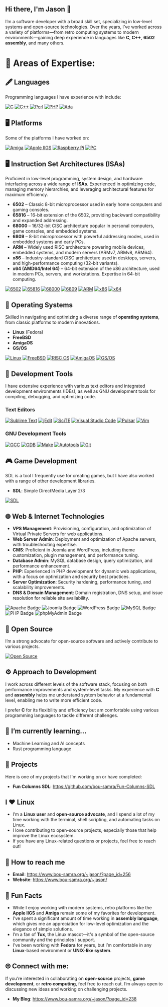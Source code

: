 ## Hi there, I'm Jason 👋

I’m a software developer with a broad skill set, specializing in low-level systems and open-source technologies. Over the years, I’ve worked across a variety of platforms—from retro computing systems to modern environments—gaining deep experience in languages like **C**, **C++**, **6502 assembly**, and many others.

# 🚀 Areas of Expertise:
## 🖋️ Languages
  Programming languages I have experience with include:
  
  [![C](https://img.shields.io/badge/-C-00599C?style=flat&logo=c&logoColor=white)](https://en.wikipedia.org/wiki/C_(programming_language))
  [![C++](https://img.shields.io/badge/-C%2B%2B-00599C?style=flat&logo=c%2B%2B&logoColor=white)](https://en.wikipedia.org/wiki/C%2B%2B)
  [![Perl](https://img.shields.io/badge/Perl-2296E8?style=flat&logo=perl&logoColor=white)](https://www.perl.org/)
  [![PHP](https://img.shields.io/badge/PHP-777BB4?style=flat&logo=php&logoColor=white)](https://www.php.net/)
  [![Ada](https://img.shields.io/badge/Ada-003B57?style=flat&logo=ada&logoColor=white)](https://en.wikipedia.org/wiki/Ada_(programming_language))

## 🖥️ Platforms  
Some of the platforms I have worked on:

[![Amiga](https://img.shields.io/badge/Amiga-ED1C24?style=flat&logo=amiga&logoColor=white)](https://en.wikipedia.org/wiki/Amiga) [![Apple IIGS](https://img.shields.io/badge/Apple_IIGS-888888?style=flat&logo=apple&logoColor=white)](https://en.wikipedia.org/wiki/Apple_IIGS) [![Raspberry Pi](https://img.shields.io/badge/Raspberry_Pi-A22846?style=flat&logo=raspberrypi&logoColor=white)](https://www.raspberrypi.org/) [![PC](https://img.shields.io/badge/PC-0078D4?style=flat&logo=windows&logoColor=white)](https://en.wikipedia.org/wiki/Personal_computer)


  ## 🖥️ **Instruction Set Architectures (ISAs)**  
Proficient in low-level programming, system design, and hardware interfacing across a wide range of **ISAs**. Experienced in optimizing code, managing memory hierarchies, and leveraging architectural features for maximum efficiency.

- **6502** – Classic 8-bit microprocessor used in early home computers and gaming consoles.
- **65816** – 16-bit extension of the 6502, providing backward compatibility and expanded addressing.
- **68000** – 16/32-bit CISC architecture popular in personal computers, game consoles, and embedded systems.
- **6809** – 8-bit microprocessor with powerful addressing modes, used in embedded systems and early PCs.
- **ARM** – Widely used RISC architecture powering mobile devices, embedded systems, and modern servers (ARMv7, ARMv8, ARM64).
- **x86** – Industry-standard CISC architecture used in desktops, servers, and high-performance computing (32-bit variants).
- **x64 (AMD64/Intel 64)** – 64-bit extension of the x86 architecture, used in modern PCs, servers, and workstations. Expertise in 64-bit computing.

[![6502](https://img.shields.io/badge/6502-8E9A94?style=flat&logo=chip&logoColor=white)](https://en.wikipedia.org/wiki/6502) [![65816](https://img.shields.io/badge/65816-7F3D3D?style=flat&logo=chip&logoColor=white)](https://en.wikipedia.org/wiki/WDC_65C816) [![68000](https://img.shields.io/badge/68000-005EB8?style=flat&logo=chip&logoColor=white)](https://en.wikipedia.org/wiki/Motorola_68000) [![6809](https://img.shields.io/badge/6809-4F1D56?style=flat&logo=chip&logoColor=white)](https://en.wikipedia.org/wiki/Motorola_6809) [![ARM](https://img.shields.io/badge/ARM-1E7D58?style=flat&logo=arm&logoColor=white)](https://www.arm.com/) [![x86](https://img.shields.io/badge/x86-00529B?style=flat&logo=intel&logoColor=white)](https://en.wikipedia.org/wiki/X86) [![x64](https://img.shields.io/badge/x64-003B56?style=flat&logo=intel&logoColor=white)](https://en.wikipedia.org/wiki/X86-64)


## 💾 Operating Systems  
Skilled in navigating and optimizing a diverse range of **operating systems**, from classic platforms to modern innovations.

- **Linux** (Fedora)  
- **FreeBSD**  
- **AmigaOS**  
- **GS/OS**

[![Linux](https://img.shields.io/badge/Linux-Fedora-1E2328?style=flat&logo=linux&logoColor=white)](https://getfedora.org/) [![FreeBSD](https://img.shields.io/badge/FreeBSD-AB5B5B?style=flat&logo=freebsd&logoColor=white)](https://www.freebsd.org/) [![RISC OS](https://img.shields.io/badge/RISC_OS-9B4F96?style=flat&logo=risc-os&logoColor=white)](https://www.riscosopen.org/) [![AmigaOS](https://img.shields.io/badge/AmigaOS-FF6200?style=flat&logo=amiga&logoColor=white)](https://www.amigaforever.com/) [![GS/OS](https://img.shields.io/badge/GS_OS-0063B1?style=flat&logo=apple&logoColor=white)](https://en.wikipedia.org/wiki/GS/OS)


## 🧰 Development Tools

I have extensive experience with various text editors and integrated development environments (IDEs), as well as GNU development tools for compiling, debugging, and optimizing code.

### Text Editors

[![Sublime Text](https://img.shields.io/badge/Sublime%20Text-FF9800?style=flat&logo=sublime-text&logoColor=white)](https://www.sublimetext.com/) [![jEdit](https://img.shields.io/badge/jEdit-1C2A2C?style=flat&logo=jedit&logoColor=white)](https://www.jedit.org/) [![SciTE](https://img.shields.io/badge/SciTE-2D537D?style=flat&logo=scite&logoColor=white)](https://www.scintilla.org/SciTE.html) [![Visual Studio Code](https://img.shields.io/badge/Visual%20Studio%20Code-0078D4?style=flat&logo=visualstudiocode&logoColor=white)](https://code.visualstudio.com/) [![Pulsar](https://img.shields.io/badge/Pulsar-414F57?style=flat&logo=atom&logoColor=white)](https://pulsar-edit.dev/) [![Vim](https://img.shields.io/badge/Vim-019733?style=flat&logo=vim&logoColor=white)](https://www.vim.org/)   

### GNU Development Tools

[![GCC](https://img.shields.io/badge/GCC-00599C?style=flat&logo=gcc&logoColor=white)](https://gcc.gnu.org/) [![GDB](https://img.shields.io/badge/GDB-FF0000?style=flat&logo=gdb&logoColor=white)](https://www.gnu.org/software/gdb/) [![Make](https://img.shields.io/badge/Make-000000?style=flat&logo=gnu&logoColor=white)](https://www.gnu.org/software/make/) [![Autotools](https://img.shields.io/badge/Autotools-2C6B8D?style=flat&logo=gnu&logoColor=white)](https://www.gnu.org/software/autoconf/) [![Git](https://img.shields.io/badge/Git-F05032?style=flat&logo=git&logoColor=white)](https://git-scm.com/)


## 🎮 Game Development
SDL is a tool I frequently use for creating games, but I have also worked with a range of other development libraries.
- **SDL**: Simple DirectMedia Layer 2/3

[![SDL](https://img.shields.io/badge/SDL-1E2328?style=flat&logo=gamepad&logoColor=white)](https://www.libsdl.org/)

## 🌐 Web & Internet Technologies

- **VPS Management**: Provisioning, configuration, and optimization of Virtual Private Servers for web applications.
- **Web Server Admin**: Deployment and optimization of Apache servers, with troubleshooting expertise.
- **CMS**: Proficient in Joomla and WordPress, including theme customization, plugin management, and performance tuning.
- **Database Admin**: MySQL database design, query optimization, and performance enhancement.
- **PHP**: Experienced in PHP development for dynamic web applications, with a focus on optimization and security best practices.
- **Server Optimization**: Security hardening, performance tuning, and scalability improvements.
- **DNS & Domain Management**: Domain registration, DNS setup, and issue resolution for reliable site availability.

![Apache Badge](https://img.shields.io/badge/Apache-232B2B?logo=apache&logoColor=white) ![Joomla Badge](https://img.shields.io/badge/Joomla-2C6BB6?logo=joomla&logoColor=white) ![WordPress Badge](https://img.shields.io/badge/WordPress-21759B?logo=wordpress&logoColor=white) ![MySQL Badge](https://img.shields.io/badge/MySQL-4479A1?logo=mysql&logoColor=white) ![PHP Badge](https://img.shields.io/badge/PHP-777BB4?logo=php&logoColor=white) ![phpMyAdmin Badge](https://img.shields.io/badge/phpMyAdmin-6C3E3D?logo=phpmyadmin&logoColor=white)



## 🧩 Open Source
  I’m a strong advocate for open-source software and actively contribute to various projects.
  
  [![Open Source](https://img.shields.io/badge/Open%20Source-FF9B00?style=flat&logo=open-source-initiative&logoColor=white)](https://opensource.org/)

## ⚙️ Approach to Development  
I work across different levels of the software stack, focusing on both performance improvements and system-level tasks. My experience with **C** and **assembly** helps me understand system behavior at a fundamental level, enabling me to write more efficient code.

I prefer **C** for its flexibility and efficiency but am comfortable using various programming languages to tackle different challenges.

## 🌱 I’m currently learning...
- Machine Learning and AI concepts
- Rust programming language

## 🔧 Projects
Here is one of my projects that I'm working on or have completed:
- **Fun Columns SDL**: https://github.com/bou-samra/Fun-Columns-SDL

## I ❤️ Linux
- I’m a **Linux user** and **open-source advocate**, and I spend a lot of my time working with the terminal, shell scripting, and automating tasks on Linux.
- I love contributing to open-source projects, especially those that help improve the Linux ecosystem.
- If you have any Linux-related questions or projects, feel free to reach out!

## 🤝 How to reach me
- **Email**: https://www.bou-samra.org/~jason/?page_id=256
- **Website**: https://www.bou-samra.org/~jason/

## 📝 Fun Facts
- While I enjoy working with modern systems, retro platforms like the **Apple IIGS** and **Amiga** remain some of my favorites for development.
- I’ve spent a significant amount of time working in **assembly language**, which gives me an appreciation for low-level optimization and the elegance of simple solutions.
- I’m a fan of **Tux**, the Linux mascot—it's a symbol of the open-source community and the principles I support.
- I’ve been working with **Fedora** for years, but I’m comfortable in any **Linux**-based environment or **UNIX-like system**.

## 🌐 Connect with me:
If you’re interested in collaborating on **open-source** projects, **game development**, or **retro computing**, feel free to reach out. I’m always open to discussing new ideas and working on challenging projects.
- **My Blog**: https://www.bou-samra.org/~jason/?page_id=238
